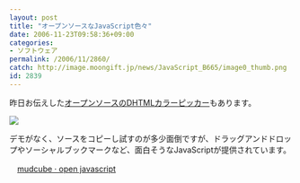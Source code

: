 ```yaml
---
layout: post
title: "オープンソースなJavaScript色々"
date: 2006-11-23T09:58:36+09:00
categories:
- ソフトウェア
permalink: /2006/11/2860/
catch: http://image.moongift.jp/news/JavaScript_B665/image0_thumb.png
id: 2839
---
```

昨日お伝えした[オープンソースのDHTMLカラーピッカー](http://news.moongift.jp/i-2849.html)もあります。

 

[![](http://image.moongift.jp/news/JavaScript_B665/image0_thumb.png)](http://image.moongift.jp/news/JavaScript_B665/image02.png)

 

デモがなく、ソースをコピーし試すのが多少面倒ですが、ドラッグアンドドロップやソーシャルブックマークなど、面白そうなJavaScriptが提供されています。

 

　[mudcube · open javascript](http://www.mudcube.com/code/)

